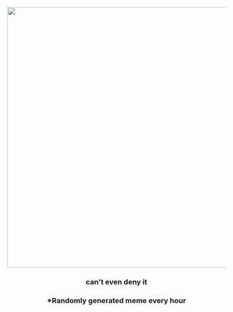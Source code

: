 <p align="center">
        <img src="https://i.redd.it/5epkgw2kmi0a1.gif" width="600" height="600">
        </p>
        <h3 align="center">can't even deny it</h3>
        <h3 align="center">*Randomly generated meme every hour</h3>
    